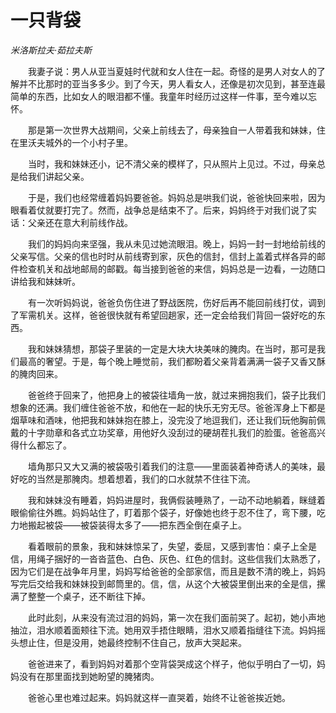 # 一只背袋

*米洛斯拉夫·茹拉夫斯*

　　我妻子说：男人从亚当夏娃时代就和女人住在一起。奇怪的是男人对女人的了解并不比那时的亚当多多少。到了今天，男人看女人，还像是初次见到，甚至连最简单的东西，比如女人的眼泪都不懂。我童年时经历过这样一件事，至今难以忘怀。

　　那是第一次世界大战期间，父亲上前线去了，母亲独自一人带着我和妹妹，住在里沃夫城外的一个小村子里。

　　当时，我和妹妹还小，记不清父亲的模样了，只从照片上见过。不过，母亲总是给我们讲起父亲。

　　于是，我们也经常缠着妈妈要爸爸。妈妈总是哄我们说，爸爸快回来啦，因为眼看着仗就要打完了。然而，战争总是结束不了。后来，妈妈终于对我们说了实话：父亲还在意大利前线作战。

　　我们的妈妈向来坚强，我从未见过她流眼泪。晚上，妈妈一封一封地给前线的父亲写信。父亲的信也时时从前线寄到家，灰色的信封，信封上盖着式样各异的邮件检查机关和战地邮局的邮戳。每当接到爸爸的来信，妈妈总是一边看，一边随口讲给我和妹妹听。

　　有一次听妈妈说，爸爸负伤住进了野战医院，伤好后再不能回前线打仗，调到了军需机关。这样，爸爸很快就有希望回趟家，还一定会给我们背回一袋好吃的东西。

　　我和妹妹猜想，那袋子里装的一定是大块大块美味的腌肉。在当时，那可是我们最高的奢望。于是，每个晚上睡觉前，我们都盼着父亲背着满满一袋子又香又酥的腌肉回来。

　　爸爸终于回来了，他把身上的被袋往墙角一放，就过来拥抱我们，袋子比我们想象的还满。我们缠住爸爸不放，和他在一起的快乐无穷无尽。爸爸浑身上下都是烟草味和酒味，他把我和妹妹抱在膝上，没完没了地逗我们，还让我们玩他胸前佩戴的十字勋章和各式立功奖章，用他好久没刮过的硬胡茬扎我们的脸蛋。爸爸高兴得什么都忘了。

　　墙角那只又大又满的被袋吸引着我们的注意——里面装着神奇诱人的美味，最好吃的当然是那腌肉。想着想着，我们的口水就禁不住往下流。

　　我和妹妹没有睡着，妈妈进屋时，我俩假装睡熟了，一动不动地躺着，眯缝着眼偷偷往外瞧。妈妈站住了，盯着那个袋子，好像她也终于忍不住了，弯下腰，吃力地搬起被袋——被袋装得太多了——把东西全倒在桌子上。

　　看着眼前的景象，我和妹妹惊呆了，失望，委屈，又感到害怕：桌子上全是信，用绳子捆好的一沓沓蓝色、白色、灰色、红色的信封。这些信我们太熟悉了，因为它们是在战争年月里，妈妈写给爸爸的全部家信，而且是数不清的晚上，妈妈写完后交给我和妹妹投到邮筒里的。信，信，从这个大被袋里倒出来的全是信，摞满了整整一个桌子，还不断往下掉。

　　此时此刻，从来没有流过泪的妈妈，第一次在我们面前哭了。起初，她小声地抽泣，泪水顺着面颊往下流。她用双手捂住眼睛，泪水又顺着指缝往下流。妈妈摇头想止住，但是没用，她最终控制不住自己，放声大哭起来。

　　爸爸进来了，看到妈妈对着那个空背袋哭成这个样子，他似乎明白了一切，妈妈没有在那里面找到她盼望的腌猪肉。

　　爸爸心里也难过起来。妈妈就这样一直哭着，始终不让爸爸挨近她。